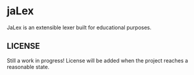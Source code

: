 # jaLex

JaLex is an extensible lexer built for educational purposes.

## LICENSE

Still a work in progress! License will be added when the project reaches a reasonable state.
